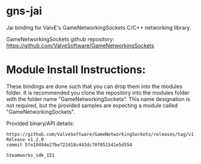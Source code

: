 # gns-jai

Jai binding for ValvE's GameNetworkingSockets C/C++ networking library.

GameNetworkingSockets github repository: https://github.com/ValveSoftware/GameNetworkingSockets

Module Install Instructions:
============================

These bindings are done such that you can drop them into the modules folder. It is recommended you clone the repository into the modules folder with the folder name "GameNetworkingSockets". This name designation is not required, but the provided samples are expecting a module called "GameNetworkingSockets".


Provided binary/API details:
```
https://github.com/ValveSoftware/GameNetworkingSockets/releases/tag/v1.2.0
Release v1.2.0
commit 5fe10494e27be722d18c443dc70f851541e5d554

Steamworks_sdk_151
```
